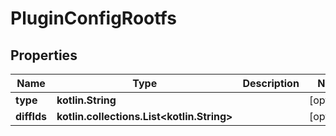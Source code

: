 # PluginConfigRootfs

## Properties

| Name        | Type                                             | Description | Notes      |
|-------------|--------------------------------------------------|-------------|------------|
| **type**    | **kotlin.String**                                |             | [optional] |
| **diffIds** | **kotlin.collections.List&lt;kotlin.String&gt;** |             | [optional] |



